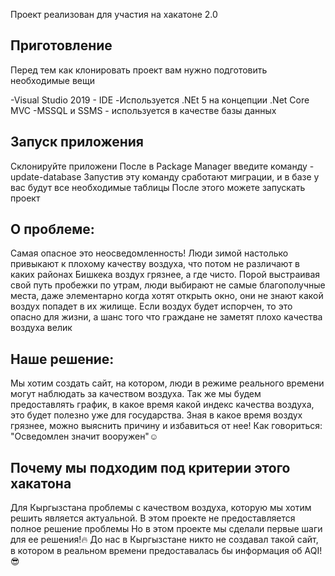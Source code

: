 Проект реализован для участия на хакатоне 2.0
## Приготовление

Перед тем как клонировать проект вам нужно подготовить необходимые вещи

-Visual Studio 2019 - IDE
-Используется .NEt 5 на концепции .Net Core MVC
-MSSQL и SSMS - используется в качестве базы данных

## Запуск приложения

Склонируйте приложени
После в Package Manager введите команду - update-database
Запустив эту команду сработают миграции, и в базе у вас будут все необходимые таблицы
После этого можете запускать проект

## О проблеме:
Самая опасное это неосведомленность!
Люди зимой настолько привыкают к плохому качеству воздуха, что потом не различают в каких районах Бишкека воздух грязнее, а где чисто.
Порой выстраивая свой путь пробежки по утрам, люди выбирают не самые благополучные места, даже элементарно когда хотят открыть окно, они не знают какой воздух попадет в их жилище. Если воздух будет испорчен, то это опасно для жизни, а шанс того что граждане не заметят плохо качества воздуха велик

## Наше решение:
 Мы хотим создать сайт, на котором, люди в режиме реального времени могут наблюдать за качеством воздуха. Так же мы будем предоставлять график, в какое время какой индекс качества воздуха, это будет полезно уже для государства. Зная в какое время воздух грязнее, можно выяснить причину и избавиться от нее!
Как говориться: "Осведомлен значит вооружен"☺️

## Почему мы подходим под критерии этого хакатона
Для Кыргызстана проблемы с качеством воздуха, которую мы хотим решить является актуальной.
В этом проекте не предоставляется полное решение проблемы
Но в этом проекте мы сделали первые шаги для ее решения!🔥
До нас в Кыргызстане никто не создавал такой сайт, в котором в реальном времени предоставалась бы информация об AQI!😎
